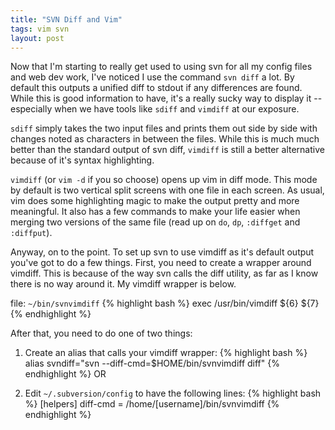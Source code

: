 ```yaml
---
title: "SVN Diff and Vim"
tags: vim svn
layout: post
---
```


Now that I'm starting to really get used to using svn for all my config
files and web dev work, I've noticed I use the command `svn diff` a lot.
By default this outputs a unified diff to stdout if any differences are
found.  While this is good information to have, it's a really sucky way
to display it -- especially when we have tools like `sdiff` and
`vimdiff` at our exposure.

`sdiff` simply takes the two input files and prints them out side by
side with changes noted as characters in between the files.  While this
is much much better than the standard output of svn diff, `vimdiff` is
still a better alternative because of it's syntax highlighting.

`vimdiff` (or `vim -d` if you so choose) opens up vim in diff mode.
This mode by default is two vertical split screens with one file in each
screen.  As usual, vim does some highlighting magic to make the output
pretty and more meaningful.  It also has a few commands to make your
life easier when merging two versions of the same file (read up on `do`,
`dp`, `:diffget` and `:diffput`).

Anyway, on to the point.  To set up svn to use vimdiff as it's default
output you've got to do a few things.  First, you need to create a
wrapper around vimdiff.  This is because of the way svn calls the diff
utility, as far as I know there is no way around it.  My vimdiff wrapper
is below.

file: `~/bin/svnvimdiff` {% highlight bash %}
exec /usr/bin/vimdiff ${6} ${7}
{% endhighlight %}

After that, you need to do one of two things:

 1. Create an alias that calls your vimdiff wrapper: {% highlight bash %}
alias svndiff="svn --diff-cmd=$HOME/bin/svnvimdiff diff"
{% endhighlight %} OR

 2. Edit `~/.subversion/config` to have the following lines: {% highlight bash %}
[helpers]
diff-cmd = /home/[username]/bin/svnvimdiff
{% endhighlight %}

